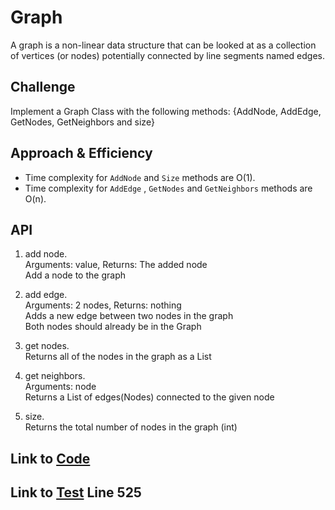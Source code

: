 # Graph
A graph is a non-linear data structure that can be looked at as a collection of vertices (or nodes) potentially connected by line segments named edges.

## Challenge
Implement a Graph Class with the following methods:
{AddNode, AddEdge, GetNodes, GetNeighbors and size}

## Approach & Efficiency
- Time complexity for ``AddNode`` and ``Size`` methods are O(1).
- Time complexity for ``AddEdge`` , ``GetNodes`` and ``GetNeighbors`` methods are O(n).

## API
1. add node.<br>
 Arguments: value, Returns: The added node <br>
 Add a node to the graph

2. add edge.<br>
 Arguments: 2 nodes, Returns: nothing <br>
 Adds a new edge between two nodes in the graph <br>
 Both nodes should already be in the Graph

3. get nodes.<br>
 Returns all of the nodes in the graph as a List
 
4. get neighbors.<br>
 Arguments: node <br>
 Returns a List of edges(Nodes) connected to the given node

5. size.<br>
 Returns the total number of nodes in the graph (int)

## Link to [Code](../data-structures-project/Graph.cs)
## Link to [Test](../TestDataStructuresProject/UnitTest1.cs) Line 525